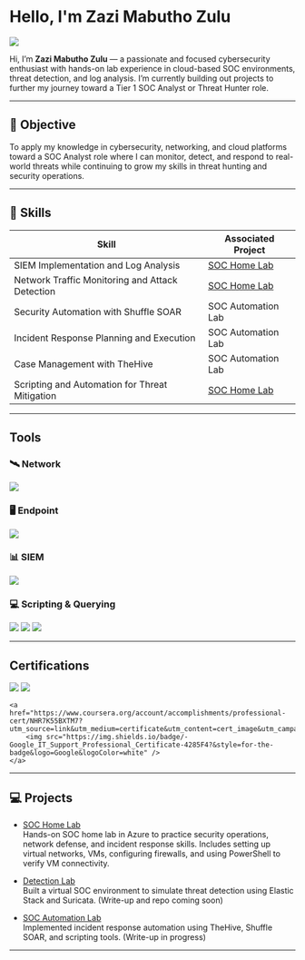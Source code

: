 # Hello, I'm Zazi Mabutho Zulu
<a href="https://www.linkedin.com/in/mabutho-zulu-579794327/">
    <img src="https://img.shields.io/badge/-LinkedIn-0072b1?&style=for-the-badge&logo=linkedin&logoColor=white" />
</a>

Hi, I’m **Zazi Mabutho Zulu** — a passionate and focused cybersecurity enthusiast with hands-on lab experience in cloud-based SOC environments, threat detection, and log analysis. I’m currently building out projects to further my journey toward a Tier 1 SOC Analyst or Threat Hunter role.

---

## 🎯 Objective

To apply my knowledge in cybersecurity, networking, and cloud platforms toward a SOC Analyst role where I can monitor, detect, and respond to real-world threats while continuing to grow my skills in threat hunting and security operations.

---

## 🧠 Skills

| Skill                                           | Associated Project                                             |
|-------------------------------------------------|----------------------------------------------------------------|
| SIEM Implementation and Log Analysis            | <a href="https://github.com/ZaziZulu/soc-home-lab">SOC Home Lab</a> |
| Network Traffic Monitoring and Attack Detection | <a href="https://github.com/ZaziZulu/soc-home-lab">SOC Home Lab</a> |
| Security Automation with Shuffle SOAR           | SOC Automation Lab                                             |
| Incident Response Planning and Execution        | SOC Automation Lab                                             |
| Case Management with TheHive                    | SOC Automation Lab                                             |
| Scripting and Automation for Threat Mitigation  | <a href="https://github.com/ZaziZulu/soc-home-lab">SOC Home Lab</a> |

---

## Tools

### 🛰️ Network
<div>
    <img src="https://img.shields.io/badge/-Wireshark-1679A7?&style=for-the-badge&logo=Wireshark&logoColor=white" />
</div>

### 🖥️ Endpoint
<div>
    <img src="https://img.shields.io/badge/-Microsoft_Defender_for_Endpoint-00A4EF?&style=for-the-badge&logo=Microsoft&logoColor=white" />
</div>

### 📊 SIEM
<div>
    <img src="https://img.shields.io/badge/-Microsoft_Sentinel-0078D4?&style=for-the-badge&logo=Microsoft&logoColor=white" />
</div>

### 💻 Scripting & Querying
<div>
    <img src="https://img.shields.io/badge/-PowerShell-5391FE?&style=for-the-badge&logo=PowerShell&logoColor=white" />
    <img src="https://img.shields.io/badge/-Bash-4EAA25?&style=for-the-badge&logo=GNU-Bash&logoColor=white" />
    <img src="https://img.shields.io/badge/-KQL-1F1F1F?&style=for-the-badge&logo=Azure-Sentinel&logoColor=white" />
</div>

---

## Certifications

<div>
    <img src="https://img.shields.io/badge/-Google_Cybersecurity_Professional_Certificate-4285F4?&style=for-the-badge&logo=Google&logoColor=white" />
    <img src="https://img.shields.io/badge/-Google_IT_Support_Professional_Certificate-4285F4?&style=for-the-badge&logo=Google&logoColor=white" />
</div>
    
    <a href="https://www.coursera.org/account/accomplishments/professional-cert/NHR7K55BXTM7?utm_source=link&utm_medium=certificate&utm_content=cert_image&utm_campaign=pdf_header_button&utm_product=prof">
        <img src="https://img.shields.io/badge/-Google_IT_Support_Professional_Certificate-4285F4?&style=for-the-badge&logo=Google&logoColor=white" />
    </a>
</div>

---

## 💻 Projects

- [SOC Home Lab](https://github.com/ZaziZulu/soc-home-lab)  
  Hands-on SOC home lab in Azure to practice security operations, network defense, and incident response skills. Includes setting up virtual networks, VMs, configuring firewalls, and using PowerShell to verify VM connectivity.

- [Detection Lab](#)  
  Built a virtual SOC environment to simulate threat detection using Elastic Stack and Suricata. (Write-up and repo coming soon)

- [SOC Automation Lab](#)  
  Implemented incident response automation using TheHive, Shuffle SOAR, and scripting tools. (Write-up in progress)

---
